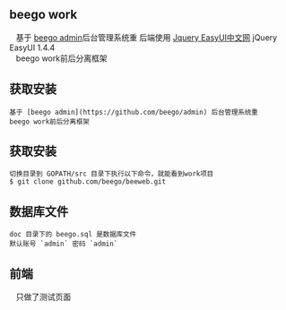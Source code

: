 ## beego work
    基于 [beego admin](https://github.com/beego/admin)后台管理系统重
    后端使用 [Jquery EasyUI中文网](http://www.jeasyui.net/demo/380.html) jQuery EasyUI 1.4.4</br>
    beego work前后分离框架

## 获取安装
    基于 [beego admin](https://github.com/beego/admin) 后台管理系统重
    beego work前后分离框架

## 获取安装
    切换目录到 GOPATH/src 目录下执行以下命令，就能看到work项目
    $ git clone github.com/beego/beeweb.git

## 数据库文件
    doc 目录下的 beego.sql 是数据库文件
    默认账号 `admin` 密码 `admin`

## 前端
    只做了测试页面

